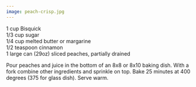 ```yaml
---
image: peach-crisp.jpg
---
```


1 cup Bisquick  
1/3 cup sugar  
1/4 cup melted butter or margarine  
1/2 teaspoon cinnamon  
1 large can (29oz) sliced peaches, partially drained  

Pour peaches and juice in the bottom of an 8x8 or 8x10 baking dish. With a fork combine other 
ingredients and sprinkle on top. Bake 25 minutes at 400 degrees (375 for glass dish). Serve 
warm.
